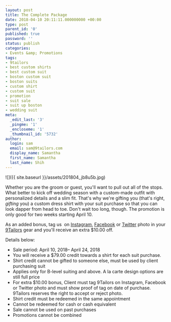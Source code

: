 ```yaml
---
layout: post
title: The Complete Package
date: 2018-04-10 20:11:11.000000000 +00:00
type: post
parent_id: '0'
published: true
password: ''
status: publish
categories:
- Events &amp; Promotions
tags:
- 9tailors
- best custom shirts
- best custom suit
- boston custom suit
- boston suits
- custom shirt
- custom suit
- promotion
- suit sale
- suit up boston
- wedding suit
meta:
  _edit_last: '3'
  _pingme: '1'
  _encloseme: '1'
  _thumbnail_id: '5732'
author:
  login: sam
  email: sam@9tailors.com
  display_name: Samantha
  first_name: Samantha
  last_name: Shih
---
```

![]({{ site.baseurl }}/assets/201804_jb8u5b.jpg)

Whether you are the groom or guest, you'll want to pull out all of the stops. What better to kick off wedding season with a custom-made outfit with personalized details and a slim fit. That's why we're gifting you (that's right, _gifting_ you) a custom dress shirt with your suit purchase so that you can look dapper from head to toe. Don't wait too long, though. The promotion is only good for two weeks starting April 10.

As an added bonus, tag us  on [Instagram](http://instagram.com/9tailors), [Facebook](https://www.facebook.com/9tailors/) or [Twitter](https://twitter.com/9tailors) photo in your [9Tailors](http://www.9tailors.com) gear and you'll receive an extra $10.00 off.

Details below:

*   Sale period: April 10, 2018– April 24, 2018
*   You will receive a $79.00 credit towards a shirt for each suit purchase.
*   Shirt credit cannot be gifted to someone else, must be used by client purchasing suit
*   Applies only for B-level suiting and above. A la carte design options are still full price
*   For extra $10.00 bonus, Client must tag 9Tailors on Instagram, Facebook or Twitter photo and must show proof of tag on date of purchase. 9Tailors reserves the right to accept or reject photo.
*   Shirt credit must be redeemed in the same appointment
*   Cannot be redeemed for cash or cash equivalent
*   Sale cannot be used on past purchases
*   Promotions cannot be combined
